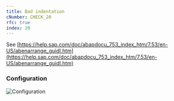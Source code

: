 ```yaml
---
title: Bad indentation
cNumber: CHECK_20
rfc: true
index: 20
---
```


See [https://help.sap.com/doc/abapdocu_753_index_htm/7.53/en-US/abenarrange_guidl.htm](https://help.sap.com/doc/abapdocu_753_index_htm/7.53/en-US/abenarrange_guidl.htm)

### Configuration
![Configuration](/img/20_conf.png)
